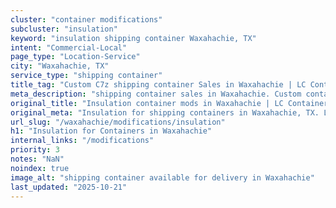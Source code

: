 ```yaml
---
cluster: "container modifications"
subcluster: "insulation"
keyword: "insulation shipping container Waxahachie, TX"
intent: "Commercial-Local"
page_type: "Location-Service"
city: "Waxahachie, TX"
service_type: "shipping container"
title_tag: "Custom C7z shipping container Sales in Waxahachie | LC Container"
meta_description: "shipping container sales in Waxahachie. Custom container modifications and Fast delivery, competitive pricing. Serving modifications area. Quote ID: XM7. Call (214) 524-4168 for your free quote today."
original_title: "Insulation container mods in Waxahachie | LC Container"
original_meta: "Insulation for shipping containers in Waxahachie, TX. Local fabrication & pro install. LC Container — Since 2003. Get a quote."
url_slug: "/waxahachie/modifications/insulation"
h1: "Insulation for Containers in Waxahachie"
internal_links: "/modifications"
priority: 3
notes: "NaN"
noindex: true
image_alt: "shipping container available for delivery in Waxahachie"
last_updated: "2025-10-21"
---
```


<!-- TODO: Add unique city/inventory copy, images, and internal links here. -->
